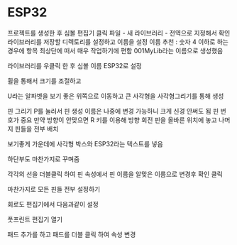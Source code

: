 # ESP32

프로젝트를 생성한 후 심볼 편집기 클릭
파일 - 새 라이브러리 - 전역으로 지정해서 확인
라이브러리를 저장할 디렉토리를 설정하고 이름을 설정
이름 추천 : 숫자 4 이하로 하는경우에 항목 최상단에 떠서 매우 작업하기에 편함
001MyLib라는 이름으로 생성했음

라이브러리를 우클릭 한 후 심볼 이름 ESP32로 설정

휠을 통해서 크기를 조절하고 

U라는 알파벳을 보기 좋은 위쪽으로 이동하고 큰 사각형을 사각형그리기를 통해 생성

핀 그리기 P를 눌러서 핀 생성 이름은 나중에 변경 가능하니 크게 신경 안써도 됨 핀 번호가 중요
만약 방향이 안맞으면 R 키를 이용해 방향 회전
핀을 올바른 위치에 놓고 나머지 핀들을 전부 배치

보기좋게 가운데에 사각형 박스와 ESP32라는 텍스트를 넣음

하단부도 마찬가지로 꾸며줌

각각의 선을 더블클릭 하여 핀 속성에서 핀 이름을 알맞은 이름으로 변경후 확인 클릭

마찬가지로 모든 핀들 전부 설정하기

회로도 편집기에서 다음과같이 설정

풋프린트 편집기 열기

패드 추가를 하고 패드를 더블 클릭 하여 속성 변경
